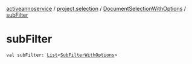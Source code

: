 [activeannoservice](../../index.md) / [project.selection](../index.md) / [DocumentSelectionWithOptions](index.md) / [subFilter](./sub-filter.md)

# subFilter

`val subFilter: `[`List`](https://kotlinlang.org/api/latest/jvm/stdlib/kotlin.collections/-list/index.html)`<`[`SubFilterWithOptions`](../-sub-filter-with-options/index.md)`>`